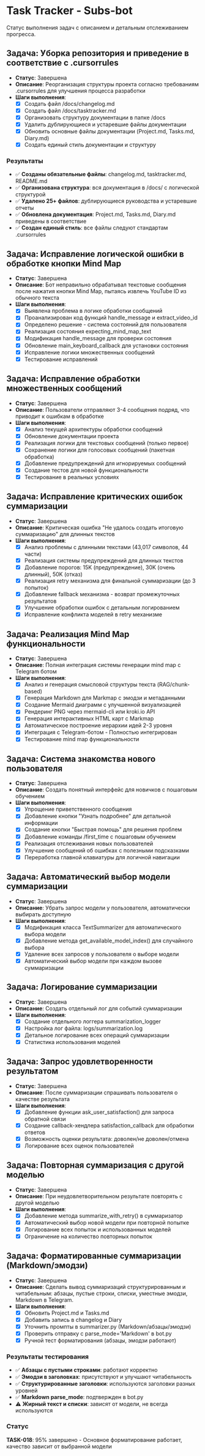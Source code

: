 # Task Tracker - Subs-bot

Статус выполнения задач с описанием и детальным отслеживанием прогресса.

## Задача: Уборка репозитория и приведение в соответствие с .cursorrules
- **Статус**: Завершена
- **Описание**: Реорганизация структуры проекта согласно требованиям .cursorrules для улучшения процесса разработки
- **Шаги выполнения**:
  - [x] Создать файл /docs/changelog.md
  - [x] Создать файл /docs/tasktracker.md
  - [x] Организовать структуру документации в папке /docs
  - [x] Удалить дублирующиеся и устаревшие файлы документации
  - [x] Обновить основные файлы документации (Project.md, Tasks.md, Diary.md)
  - [x] Создать единый стиль документации и структуру

### Результаты
- ✅ **Созданы обязательные файлы**: changelog.md, tasktracker.md, README.md
- ✅ **Организована структура**: вся документация в /docs/ с логической структурой
- ✅ **Удалено 25+ файлов**: дублирующиеся руководства и устаревшие отчеты
- ✅ **Обновлена документация**: Project.md, Tasks.md, Diary.md приведены в соответствие
- ✅ **Создан единый стиль**: все файлы следуют стандартам .cursorrules

## Задача: Исправление логической ошибки в обработке кнопки Mind Map
- **Статус**: Завершена
- **Описание**: Бот неправильно обрабатывал текстовые сообщения после нажатия кнопки Mind Map, пытаясь извлечь YouTube ID из обычного текста
- **Шаги выполнения**:
  - [x] Выявлена проблема в логике обработки сообщений
  - [x] Проанализирован код функций handle_message и extract_video_id
  - [x] Определено решение - система состояний для пользователя
  - [x] Реализация состояния expecting_mind_map_text
  - [x] Модификация handle_message для проверки состояния
  - [x] Обновление main_keyboard_callback для установки состояния
  - [x] Исправление логики множественных сообщений
  - [x] Тестирование исправлений

## Задача: Исправление обработки множественных сообщений
- **Статус**: Завершена
- **Описание**: Пользователи отправляют 3-4 сообщения подряд, что приводит к ошибкам в обработке
- **Шаги выполнения**:
  - [x] Анализ текущей архитектуры обработки сообщений
  - [x] Обновление документации проекта
  - [x] Реализация логики для текстовых сообщений (только первое)
  - [x] Сохранение логики для голосовых сообщений (пакетная обработка)
  - [x] Добавление предупреждений для игнорируемых сообщений
  - [x] Создание тестов для новой функциональности
  - [x] Тестирование в реальных условиях

## Задача: Исправление критических ошибок суммаризации
- **Статус**: Завершена
- **Описание**: Критическая ошибка "Не удалось создать итоговую суммаризацию" для длинных текстов
- **Шаги выполнения**:
  - [x] Анализ проблемы с длинными текстами (43,017 символов, 44 части)
  - [x] Реализация системы предупреждений для длинных текстов
  - [x] Добавление порогов: 15K (предупреждение), 30K (очень длинный), 50K (отказ)
  - [x] Реализация retry механизма для финальной суммаризации (до 3 попыток)
  - [x] Добавление fallback механизма - возврат промежуточных результатов
  - [x] Улучшение обработки ошибок с детальным логированием
  - [x] Исправление конфликта моделей в retry механизме

## Задача: Реализация Mind Map функциональности
- **Статус**: Завершена
- **Описание**: Полная интеграция системы генерации mind map с Telegram ботом
- **Шаги выполнения**:
  - [x] Анализ и генерация смысловой структуры текста (RAG/chunk-based)
  - [x] Генерация Markdown для Markmap с эмодзи и метаданными
  - [x] Создание Mermaid диаграмм с улучшенной визуализацией
  - [x] Рендеринг PNG через mermaid-cli или kroki.io API
  - [x] Генерация интерактивных HTML карт с Markmap
  - [x] Автоматическое построение иерархии идей 2-3 уровня
  - [x] Интеграция с Telegram-ботом - Полностью интегрирован
  - [x] Тестирование mind map функциональности

## Задача: Система знакомства нового пользователя
- **Статус**: Завершена
- **Описание**: Создать понятный интерфейс для новичков с пошаговым обучением
- **Шаги выполнения**:
  - [x] Упрощение приветственного сообщения
  - [x] Добавление кнопки "Узнать подробнее" для детальной информации
  - [x] Создание кнопки "Быстрая помощь" для решения проблем
  - [x] Добавление команды /first_time с пошаговым обучением
  - [x] Реализация отслеживания новых пользователей
  - [x] Улучшение сообщений об ошибках с полезными подсказками
  - [x] Переработка главной клавиатуры для логичной навигации

## Задача: Автоматический выбор модели суммаризации
- **Статус**: Завершена
- **Описание**: Убрать запрос модели у пользователя, автоматически выбирать доступную
- **Шаги выполнения**:
  - [x] Модификация класса TextSummarizer для автоматического выбора модели
  - [x] Добавление метода get_available_model_index() для случайного выбора
  - [x] Удаление всех запросов у пользователя о выборе модели
  - [x] Автоматический выбор модели при каждом вызове суммаризации

## Задача: Логирование суммаризации
- **Статус**: Завершена
- **Описание**: Создать отдельный лог для событий суммаризации
- **Шаги выполнения**:
  - [x] Создание отдельного логгера summarization_logger
  - [x] Настройка лог файла: logs/summarization.log
  - [x] Детальное логирование всех операций суммаризации
  - [x] Статистика использования моделей

## Задача: Запрос удовлетворенности результатом
- **Статус**: Завершена
- **Описание**: После суммаризации спрашивать пользователя о качестве результата
- **Шаги выполнения**:
  - [x] Добавление функции ask_user_satisfaction() для запроса обратной связи
  - [x] Создание callback-хендлера satisfaction_callback для обработки ответов
  - [x] Возможность оценки результата: доволен/не доволен/отмена
  - [x] Логирование всех оценок пользователей

## Задача: Повторная суммаризация с другой моделью
- **Статус**: Завершена
- **Описание**: При неудовлетворительном результате повторять с другой моделью
- **Шаги выполнения**:
  - [x] Добавление метода summarize_with_retry() в суммаризатор
  - [x] Автоматический выбор новой модели при повторной попытке
  - [x] Логирование всех попыток и использованных моделей
  - [x] Ограничение на количество повторных попыток

## Задача: Форматированные суммаризации (Markdown/эмодзи)
- **Статус**: Завершена
- **Описание**: Сделать вывод суммаризаций структурированным и читабельным: абзацы, пустые строки, списки, уместные эмодзи, Markdown в Telegram.
- **Шаги выполнения**:
  - [x] Обновить Project.md и Tasks.md
  - [x] Добавить запись в changelog и Diary
  - [x] Уточнить промпты в summarizer.py (Markdown/абзацы/эмодзи)
  - [x] Проверить отправку с parse_mode='Markdown' в bot.py
  - [x] Ручной тест форматирования (абзацы, эмодзи работают)

### Результаты тестирования
- ✅ **Абзацы с пустыми строками**: работают корректно
- ✅ **Эмодзи в заголовках**: присутствуют и улучшают читабельность  
- ✅ **Структурированные заголовки**: используются заголовки разных уровней
- ✅ **Markdown parse_mode**: подтвержден в bot.py
- ⚠️ **Жирный текст и списки**: зависят от модели, не всегда используются

### Статус
**TASK-018**: 95% завершено - Основное форматирование работает, качество зависит от выбранной модели